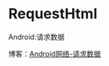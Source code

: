 # RequestHtml

Android:请求数据

博客：[Android网络-请求数据](https://fanandjiu.com/Android%E7%BD%91%E7%BB%9C-%E8%AF%B7%E6%B1%82%E6%95%B0%E6%8D%AE/)
